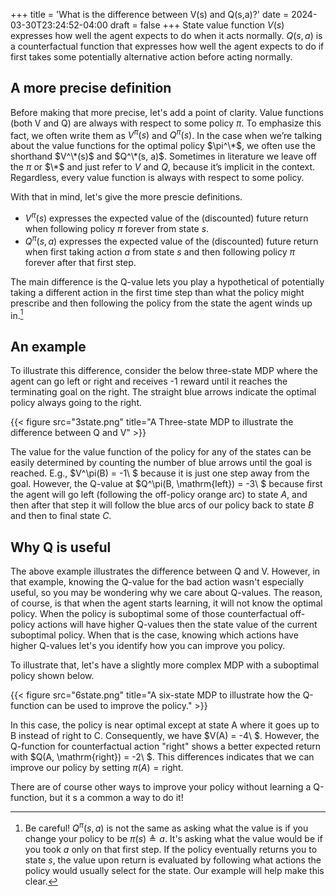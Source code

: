 +++
title = 'What is the difference between V(s) and Q(s,a)?'
date = 2024-03-30T23:24:52-04:00
draft = false
+++
State value function $V(s)$ expresses how well the agent expects to do when it acts normally. $Q(s, a)$ is a counterfactual function that expresses how well the agent expects to do if first takes some potentially alternative action before acting normally.
<!--more-->

## A more precise definition
Before making that more precise, let's add a point of clarity. Value functions (both V and Q) are always with respect to some policy $\pi$.
To emphasize this fact, we often write them as $V^\pi(s)$ and $Q^\pi(s)$.
In the case when we’re talking about the value functions for the optimal policy $\pi^\*$, we often use the shorthand $V^\*(s)$ and $Q^\*(s, a)$. Sometimes in literature we leave off the $\pi$ or $\*$ and just refer to $V$ and $Q$, because it’s implicit in the context. Regardless, every value function is always with respect to some policy.

With that in mind, let's give the more prescie definitions.
* $V^\pi(s)$ expresses the expected value of the (discounted) future return when following policy $\pi$ forever from state $s$.
* $Q^\pi(s, a)$ expresses the expected value of the (discounted) future return when first taking action $a$ from state $s$ and then following policy $\pi$ forever after that first step.

The main difference is the Q-value lets you play a hypothetical of potentially taking a different action in the first time step than what the policy might prescribe and then following the policy from the state the agent winds up in.[^1]

[^1]: Be careful! $Q^\pi(s, a)$ is not the same as asking what the value is if you change your policy to be $\pi(s) \triangleq a$. It's asking what the value would be if you took $a$ only on that first step. If the policy eventually returns you to state $s$, the value upon return is evaluated by following what actions the policy would usually select for the state. Our example will help make this clear.

## An example
To illustrate this difference, consider the below three-state MDP where the agent can go left or right and receives -1 reward until it reaches the terminating goal on the right. The straight blue arrows indicate the optimal policy always going to the right.

{{< figure src="3state.png" title="A Three-state MDP to illustrate the difference between Q and V" >}}

The value for the value function of the policy for any of the states can be easily determined by counting the number of blue arrows until the goal is reached. E.g., $V^\pi(B) = -1\ $ because it is just one step away from the goal. However, the Q-value at $Q^\pi(B, \mathrm{left}) = -3\ $ because first the agent will go left (following the off-policy orange arc) to state $A$, and then after that step it will follow the blue arcs of our policy back to state $B$ and then to final state $C$.

## Why Q is useful
The above example illustrates the difference between Q and V. However, in that example, knowing the Q-value for the bad action wasn't especially useful, so you may be wondering why we care about Q-values. The reason, of course, is that when the agent starts learning, it will not know the optimal policy. When the policy is suboptimal some of those counterfactual off-policy actions will have higher Q-values then the state value of the current suboptimal policy. When that is the case, knowing which actions have higher Q-values let's you identify how you can improve you policy.

To illustrate that, let's have a slightly more complex MDP with a suboptimal policy shown below.

{{< figure src="6state.png" title="A six-state MDP to illustrate how the Q-function can be used to improve the policy." >}}

In this case, the policy is near optimal except at state A where it goes up to B instead of right to C. Consequently, we have $V(A) = -4\ $. However, the Q-function for counterfactual action "right" shows a better expected return with $Q(A, \mathrm{right}) = -2\ $. This differences indicates that we can improve our policy by setting $\pi(A) = \mathrm{right}$.

There are of course other ways to improve your policy without learning a Q-function, but it s a common a way to do it!
